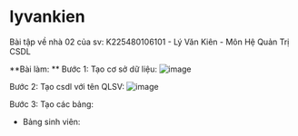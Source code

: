 # lyvankien
Bài tập về nhà 02 của sv: K225480106101 - Lý Văn Kiên - Môn Hệ Quản Trị CSDL

**Bài làm: **
Bước 1: Tạo cơ sở dữ liệu: 
![image](https://github.com/user-attachments/assets/7301d3b3-1a21-47ac-ac2f-6298e2b7f76d)

Bước 2: Tạo csdl với tên QLSV:
![image](https://github.com/user-attachments/assets/30f48a2d-4743-462c-865e-c94588943423)

Bước 3: Tạo các bảng: 
- Bảng sinh viên:
  

